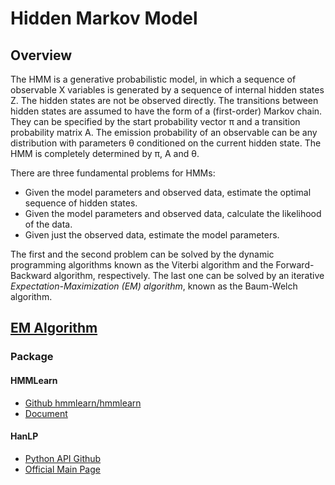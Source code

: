 # Hidden Markov Model

## Overview

The HMM is a generative probabilistic model, in which a sequence of observable X variables is generated by a sequence of internal hidden states Z. The hidden states are not be observed directly. The transitions between hidden states are assumed to have the form of a (first-order) Markov chain. They can be specified by the start probability vector π and a transition probability matrix A. The emission probability of an observable can be any distribution with parameters θ conditioned on the current hidden state. The HMM is completely determined by π, A and θ.

There are three fundamental problems for HMMs:

* Given the model parameters and observed data, estimate the optimal sequence of hidden states.
* Given the model parameters and observed data, calculate the likelihood of the data.
* Given just the observed data, estimate the model parameters.

The first and the second problem can be solved by the dynamic programming algorithms known as the Viterbi algorithm and the Forward-Backward algorithm, respectively.
The last one can be solved by an iterative *Expectation-Maximization (EM) algorithm*, known as the Baum-Welch algorithm.

## [EM Algorithm](../EM/EM.md)

### Package

#### HMMLearn

* [Github hmmlearn/hmmlearn](https://github.com/hmmlearn/hmmlearn)
* [Document](https://hmmlearn.readthedocs.io/en/stable/)

#### HanLP

* [Python API Github](https://github.com/hankcs/pyhanlp)
* [Official Main Page](http://hanlp.com/)
